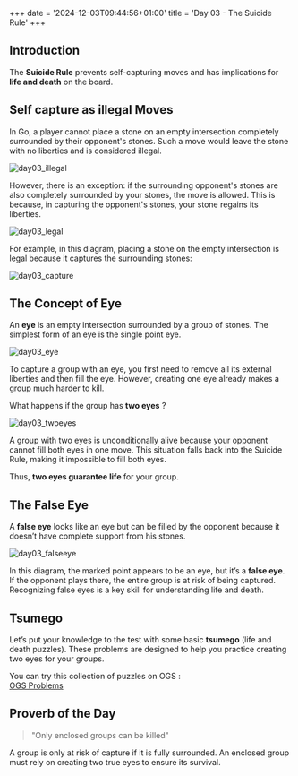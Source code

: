 +++
date = '2024-12-03T09:44:56+01:00'
title = 'Day 03 - The Suicide Rule'
+++

## Introduction

The **Suicide Rule** prevents self-capturing moves and has implications for **life and death** on the board.

## Self capture as illegal Moves

In Go, a player cannot place a stone on an empty intersection completely surrounded by their opponent's stones. Such a move would leave the stone with no liberties and is considered illegal.

![day03_illegal](/images/day03_illegal.png)

However, there is an exception: if the surrounding opponent's stones are also completely surrounded by your stones, the move is allowed. This is because, in capturing the opponent's stones, your stone regains its liberties.

![day03_legal](/images/day03_legal.png)

For example, in this diagram, placing a stone on the empty intersection is legal because it captures the surrounding stones:

![day03_capture](/images/day03_capture.png)

## The Concept of Eye

An **eye** is an empty intersection surrounded by a group of stones. The simplest form of an eye is the single point eye.

![day03_eye](/images/day03_eye.png)

To capture a group with an eye, you first need to remove all its external liberties and then fill the eye. However, creating one eye already makes a group much harder to kill.

What happens if the group has **two eyes** ?

![day03_twoeyes](/images/day03_twoeyes.png)

A group with two eyes is unconditionally alive because your opponent cannot fill both eyes in one move. This situation falls back into the Suicide Rule, making it impossible to fill both eyes.

Thus, **two eyes guarantee life** for your group.

## The False Eye

A **false eye** looks like an eye but can be filled by the opponent because it doesn’t have complete support from his stones.

![day03_falseeye](/images/day03_falseeye.png)

In this diagram, the marked point appears to be an eye, but it’s a **false eye**. If the opponent plays there, the entire group is at risk of being captured. Recognizing false eyes is a key skill for understanding life and death.

## Tsumego

Let’s put your knowledge to the test with some basic **tsumego** (life and death puzzles). These problems are designed to help you practice creating two eyes for your groups.

You can try this collection of puzzles on OGS :  
[OGS Problems](https://online-go.com/learn-to-play-go/defend)
## Proverb of the Day

> "Only enclosed groups can be killed"

A group is only at risk of capture if it is fully surrounded. An enclosed group must rely on creating two true eyes to ensure its survival. 
